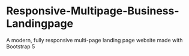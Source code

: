 # Responsive-Multipage-Business-Landingpage
A modern, fully responsive multi-page landing page website made with Bootstrap 5
